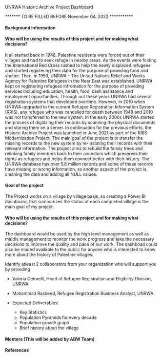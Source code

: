 UNRWA Historic Archive Project Dashboard

******* TO BE FILLED BEFORE November 04, 2022 ***********
#### Background information

#### Who will be using the results of this project and for making what decisions?

It all started back in 1948. Palestine residents were forced out of their villages and had to seek refuge in nearby areas. As the events were folding the International Red Cross rushed to help the newly displaced refugees and started registering their data for the purpose of providing food and shelter. Then, in 1950, UNRWA - The United Nations Relief and Works Agency for Palestine Refugees in the Near East was established. UNRWA kept on registering refugees infromation for the purpose of providing services including education, health, food, cash assistance and employment opportunities. Through out these years UNRWA had several registration systems that developed overtime. However, in 2010 when UNRWA upgraded to the current Refugee Registration Information System (RRIS), any refugee who was cancelled for death between 1948 and 2010 was not transferred to the new system. In the early 2000s UNRWA started the process of digitizing their records by scanning the physical documents and storing them on a server. In continuation for the previous efforts, the Historic Archive Project was launched in June 2021 as part of the RRIS Modernization Project. The main goal of the project is to transfer the missing records to the new system by re-instating their records with their relevant information. The project aims to rebuild the family trees and relinking family members back to their ancestors which preserves their rights as refugees and helps them connect better with their history. The UNRWA database has over 5.8 million records and some of these records have missing or wrong information, so another aspect of the project is cleaning the data and adding all NULL values.

#### Goal of the project

The Project works on a village by village basis, so creating a Power BI dashboard, that summarizes the status of each completed village is the main goal of my project.

#### Who will be using the results of this project and for making what decisions?

The dashboard would be used by the high level management as well as middle management to monitor the work progress and take the necessary decisions to improve the quality and pace of our work. The dashboad could also be maded available to the public for anyone who is interested to know more about the history of Palestine villages.

Identify atleast 2 collaborators from your organization who will support you by providing
- Valeria Cetorelli, Head of Refugee Registration and Eligibility Division, UNRWA
- Mohammad Rasheed, Refugee Registration Business Analyst, UNRWA 

- Expected Deliverables:
  - Key Statistics
  - Population Pyramids for every decade
  - Population growth graph
  - Brief history about the village

#### Mentors (This will be added by ABW Team)

#### References

